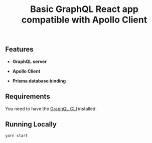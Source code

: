 <h1 align="center"><strong>Basic GraphQL React app compatible with Apollo Client</strong></h1>

<br />

## Features

- **GraphQL server**

- **Apollo Client**

- **Prisma database binding**

## Requirements

You need to have the [GraphQL CLI](https://github.com/graphql-cli/graphql-cli) installed.


## Running Locally

```sh
yarn start
```